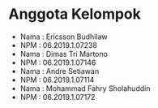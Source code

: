 # Anggota Kelompok
* Nama    : Ericsson Budhilaw
* NPM     : 06.2019.1.07238
* Nama    : Dimas Tri Martono
* NPM     : 06.2019.1.07146
* Nama    : Andre Setiawan
* NPM     : 06.2019.1.07114
* Nama    : Mohammad Fahry Sholahuddin
* NPM     : 06.2019.1.07172

